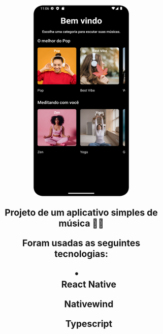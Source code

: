 <h1 align="center">
    <img src="./src/assets/Tela-inicial.png" width="300px" height="600px">
    <p>Projeto de um aplicativo simples de música 👩‍💻</p>
    <p>Foram usadas as seguintes tecnologias:</p>
    <li>
        <ul>React Native</ul>
        <ul>Nativewind</ul>
        <ul>Typescript</ul>
    </li>
</h1>